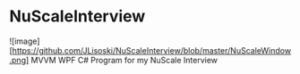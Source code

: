 # NuScaleInterview
![image][https://github.com/JLisoski/NuScaleInterview/blob/master/NuScaleWindow.png]
MVVM WPF C# Program for my NuScale Interview
